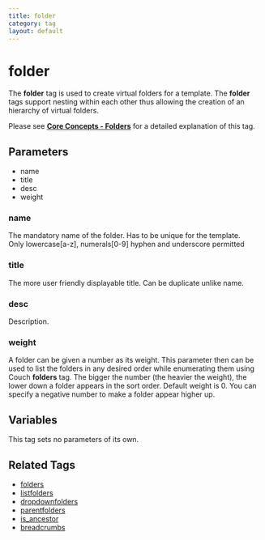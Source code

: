 ```yaml
---
title: folder
category: tag
layout: default
---
```


# folder

The **folder** tag is used to create virtual folders for a template. The **folder** tags support nesting within each other thus allowing the creation of an hierarchy of virtual folders.

Please see [**Core Concepts - Folders**](../../concepts/using-folders.html) for a detailed explanation of this tag.

## Parameters

*   name
*   title
*   desc
*   weight

### name

The mandatory name of the folder. Has to be unique for the template.<br/>
Only lowercase\[a-z\], numerals\[0-9\] hyphen and underscore permitted

### title

The more user friendly displayable title. Can be duplicate unlike name.

### desc

Description.

### weight

A folder can be given a number as its weight. This parameter then can be used to list the folders in any desired order while enumerating them using Couch **folders** tag. The bigger the number (the heavier the weight), the lower down a folder appears in the sort order. Default weight is 0\. You can specify a negative number to make a folder appear higher up.

## Variables

This tag sets no parameters of its own.

## Related Tags

*   [folders](../folders.html)
*   [listfolders](../listfolders.html)
*   [dropdownfolders](../dropdownfolders.html)
*   [parentfolders](../parentfolders.html)
*   [is\_ancestor](../is_ancestor.html)
*   [breadcrumbs](../breadcrumbs.html)
